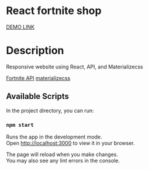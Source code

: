 # React fortnite shop

[DEMO LINK](http://Tsekhmister.github.io/react_fortnite_shop/)

# Description

Responsive website using React, API, and Materializecss

  [Fortnite API](https://fortniteapi.io/)
  [materializecss](https://materializecss.com/)

## Available Scripts

In the project directory, you can run:

### `npm start`

Runs the app in the development mode.\
Open [http://localhost:3000](http://localhost:3000) to view it in your browser.

The page will reload when you make changes.\
You may also see any lint errors in the console.

